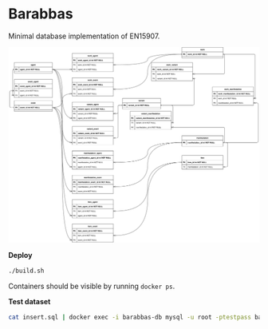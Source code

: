 # Barabbas
Minimal database implementation of EN15907.

![](EN15907.drawio.svg)

**Deploy**

```sh
./build.sh
```

Containers should be visible by running `docker ps`.

**Test dataset**

```sh
cat insert.sql | docker exec -i barabbas-db mysql -u root -ptestpass barabbas
```
